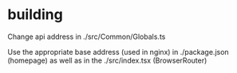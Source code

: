 # building
Change api address in ./src/Common/Globals.ts

Use the appropriate base address (used in nginx) in ./package.json (homepage) as well as in the ./src/index.tsx (BrowserRouter)
